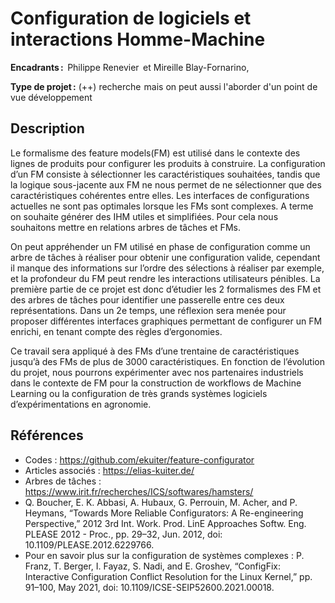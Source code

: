 # Configuration de logiciels et interactions Homme-Machine 

**Encadrants :**  Philippe Renevier  et Mireille Blay-Fornarino, 

**Type de projet :** (++) recherche  mais on peut aussi l'aborder d'un point de vue développement 

 
## Description

Le formalisme des feature models(FM) est utilisé dans le contexte des lignes de produits pour configurer les produits à construire. La configuration d’un FM consiste à sélectionner les caractéristiques souhaitées, tandis que la logique sous-jacente aux FM ne nous permet de ne sélectionner que des caractéristiques cohérentes entre elles. Les interfaces de configurations actuelles ne sont pas optimales lorsque les FMs sont complexes. A terme on souhaite générer des IHM utiles et simplifiées. Pour cela nous souhaitons mettre en relations arbres de tâches et FMs. 

On peut appréhender un FM utilisé en phase de configuration comme un arbre de tâches à réaliser pour obtenir une configuration valide, cependant il manque des informations sur l’ordre des sélections à réaliser par exemple, et la profondeur du FM peut rendre les interactions utilisateurs pénibles. La première partie de ce projet est donc d’étudier les 2 formalismes des FM et des arbres de tâches pour identifier une passerelle entre ces deux représentations. Dans un 2e temps, une réflexion sera menée pour proposer différentes interfaces graphiques permettant de configurer un FM enrichi, en tenant compte des règles d’ergonomies. 

Ce travail sera appliqué à des FMs d’une trentaine de caractéristiques jusqu’à des FMs de plus de 3000 caractéristiques. En fonction de l’évolution du projet, nous pourrons expérimenter avec nos partenaires industriels dans le contexte de FM pour la construction de workflows de Machine Learning ou la configuration de très grands systèmes logiciels d’expérimentations en agronomie. 
 
## Références

- Codes : https://github.com/ekuiter/feature-configurator 
- Articles associés : https://elias-kuiter.de/ 
- Arbres de tâches : https://www.irit.fr/recherches/ICS/softwares/hamsters/
- Q. Boucher, E. K. Abbasi, A. Hubaux, G. Perrouin, M. Acher, and P. Heymans, “Towards More Reliable Configurators: A Re-engineering Perspective,” 2012 3rd Int. Work. Prod. LinE Approaches Softw. Eng. PLEASE 2012 - Proc., pp. 29–32, Jun. 2012, doi: 10.1109/PLEASE.2012.6229766. 
- Pour en savoir plus sur la configuration de systèmes complexes :  P. Franz, T. Berger, I. Fayaz, S. Nadi, and E. Groshev,  “ConfigFix: Interactive Configuration Conflict Resolution for the Linux Kernel,” pp. 91–100, May 2021, doi: 10.1109/ICSE-SEIP52600.2021.00018. 

 
